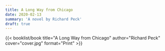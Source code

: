 ```yaml
---
title: A Long Way from Chicago
date: 2020-02-13
summary: 'A novel by Richard Peck'
draft: true
---
```


{{< booklist/book
title="A Long Way from Chicago"
author="Richard Peck"
cover="cover.jpg"
format="Print" >}}
